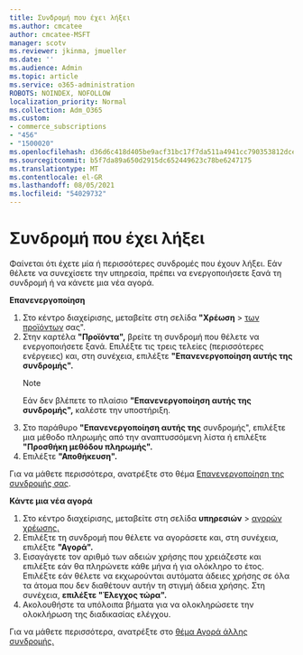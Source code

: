 ```yaml
---
title: Συνδρομή που έχει λήξει
ms.author: cmcatee
author: cmcatee-MSFT
manager: scotv
ms.reviewer: jkinma, jmueller
ms.date: ''
ms.audience: Admin
ms.topic: article
ms.service: o365-administration
ROBOTS: NOINDEX, NOFOLLOW
localization_priority: Normal
ms.collection: Adm_O365
ms.custom:
- commerce_subscriptions
- "456"
- "1500020"
ms.openlocfilehash: d36d6c418d405be9acf31bc17f7da511a4941cc790353812dce2f088a2d19604
ms.sourcegitcommit: b5f7da89a650d2915dc652449623c78be6247175
ms.translationtype: MT
ms.contentlocale: el-GR
ms.lasthandoff: 08/05/2021
ms.locfileid: "54029732"
---
```

# <a name="expired-subscription"></a>Συνδρομή που έχει λήξει

Φαίνεται ότι έχετε μία ή περισσότερες συνδρομές που έχουν λήξει. Εάν θέλετε να συνεχίσετε την υπηρεσία, πρέπει να ενεργοποιήσετε ξανά τη συνδρομή ή να κάνετε μια νέα αγορά.
  
**Επανενεργοποίηση**
  
1. Στο κέντρο διαχείρισης, μεταβείτε στη σελίδα **"Χρέωση** \> [των προϊόντων](https://go.microsoft.com/fwlink/p/?linkid=842054) σας".
2. Στην καρτέλα **"Προϊόντα",** βρείτε τη συνδρομή που θέλετε να ενεργοποιήσετε ξανά. Επιλέξτε τις τρεις τελείες (περισσότερες ενέργειες) και, στη συνέχεια, επιλέξτε **"Επανενεργοποίηση αυτής της συνδρομής".**
    > [!NOTE]
    > Εάν δεν βλέπετε το πλαίσιο **"Επανενεργοποίηση αυτής της συνδρομής",** καλέστε την υποστήριξη.
3. Στο παράθυρο **"Επανενεργοποίηση αυτής της** συνδρομής", επιλέξτε μια μέθοδο πληρωμής από την αναπτυσσόμενη λίστα ή επιλέξτε **"Προσθήκη μεθόδου πληρωμής".**
4. Επιλέξτε **"Αποθήκευση".**

Για να μάθετε περισσότερα, ανατρέξτε στο θέμα [Επανενεργοποίηση της συνδρομής σας](/microsoft-365/commerce/subscriptions/reactivate-your-subscription).

**Κάντε μια νέα αγορά**
  
1. Στο κέντρο διαχείρισης, μεταβείτε στη σελίδα **υπηρεσιών** \> [αγορών χρέωσης.](https://go.microsoft.com/fwlink/p/?linkid=868433)
2. Επιλέξτε τη συνδρομή που θέλετε να αγοράσετε και, στη συνέχεια, επιλέξτε **"Αγορά".**
3. Εισαγάγετε τον αριθμό των αδειών χρήσης που χρειάζεστε και επιλέξτε εάν θα πληρώνετε κάθε μήνα ή για ολόκληρο το έτος. Επιλέξτε εάν θέλετε να εκχωρούνται αυτόματα άδειες χρήσης σε όλα τα άτομα που δεν διαθέτουν αυτήν τη στιγμή άδεια χρήσης. Στη συνέχεια, **επιλέξτε "Έλεγχος τώρα".**
4. Ακολουθήστε τα υπόλοιπα βήματα για να ολοκληρώσετε την ολοκλήρωση της διαδικασίας ελέγχου.

Για να μάθετε περισσότερα, ανατρέξτε στο [θέμα Αγορά άλλης συνδρομής.](/microsoft-365/commerce/buy-another-subscription)